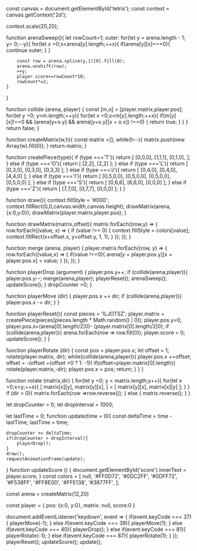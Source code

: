 const canvas = document.getElementById('tetris');
const context = canvas.getContext('2d');

context.scale(20,20);

function arenaSweep(){
    let rowCount=1;
    outer: for(let y = arena.length - 1; y> 0;--y){
        for(let x =0;x<arena[y].length;++x){
            if(arena[y][x]===0){
                continue outer;
            }
        }

        const row = arena.splice(y,1)[0].fill(0);
        arena.unshift(row);
        ++y;
        player.score+=rowCount*10;
        rowCount*=2;
    }
}

function collide (arena, player) {
    const [m,o] = [player.matrix,player.pos];
    for(let y =0; y<m.length;++y){
        for(let x =0;x<m[y].length;++x){
            if(m[y][x]!==0 &&
                (arena[y+o.y] &&
                arena[y+o.y][x + o.x]) !==0)
            {
                return true;
            }
        }
    }
    return false;
}

function createMatrix(w,h){
    const matrix =[];
    while(h--){
        matrix.push(new Array(w).fill(0));
    }
    return matrix;
}

function createPiece(type){
    if (type ==='T'){
        return [
        [0,0,0],
        [1,1,1],
        [0,1,0],
        ];
    }
    else if (type ==='O'){
        return [
        [2,2],
        [2,2]
        ];
    }
    else if (type ==='L'){
        return [
        [0,3,0],
        [0,3,0],
        [0,3,3]
        ];
    }
    else if (type ==='J'){
        return [
        [0,4,0],
        [0,4,0],
        [4,4,0]
        ];
    }
    else if (type ==='I'){
        return [
        [0,5,0,0],
        [0,5,0,0],
        [0,5,0,0],
        [0,5,0,0]
        ];
    }
    else if (type ==='S'){
        return [
        [0,6,6],
        [6,6,0],
        [0,0,0]
        ];
    }
    else if (type ==='Z'){
        return [
        [7,7,0],
        [0,7,7],
        [0,0,0]
        ];
    }
}

function draw(){
    context.fillStyle = '#000';
    context.fillRect(0,0,canvas.width,canvas.height);
    drawMatrix(arena,{x:0,y:0});
    drawMatrix(player.matrix,player.pos);
}

function drawMatrix(matrix,offset){
	matrix.forEach((row,y) => {
        row.forEach((value, x) => {
            if (value !== 0) {
				context.fillStyle = colors[value];
                context.fillRect(x+offset.x,
                                y+offset.y,
                                1, 1);
            }
        });
    });
}

function merge (arena, player) {
    player.matrix.forEach((row, y) => {
        row.forEach((value,x) => {
            if(value !==0){
                arena[y + player.pos.y][x + player.pos.x] = value;
            }
        });
    });
}

function playerDrop (argument) {
    player.pos.y++;
    if (collide(arena,player)){
        player.pos.y--;
        merge(arena,player);
        playerReset();
        arenaSweep();
        updateScore();
    }
    dropCounter =0;
}

function playerMove (dir) {
    player.pos.x += dir;
    if (collide(arena,player)){
        player.pos.x -= dir;
    }
}

function playerReset(){
    const pieces = 'ILJOTSZ';
    player.matrix = createPiece(pieces[pieces.length * Math.random() | 0]);
    player.pos.y=0;
    player.pos.x=(arena[0].length/2|0)-
                (player.matrix[0].length/2|0);
    if (collide(arena,player)){
        arena.forEach(row => row.fill(0));
        player.score = 0;
        updateScore();
    }
}

function playerRotate (dir) {
    const pos = player.pos.x;
    let offset = 1;
    rotate(player.matrix, dir);
    while(collide(arena,player)){
        player.pos.x +=offset;
        offset = -(offset +(offset >0 ? 1: -1))
        if(offset>player.matrix[0].length){
            rotate(player.matrix,-dir);
            player.pos.x = pos;
            return;
        }
    }
}


function rotate (matrix,dir) {
    for(let y =0; y < matrix.length;y++){
        for(let x =0;x<y;++x){
        [
            matrix[x][y],
            matrix[y][x],
        ] = [
            matrix[y][x],
            matrix[x][y]
        ];
        }
    }
    if (dir > 0){
        matrix.forEach(row =>row.reverse());
    }
    else {
        matrix.reverse();
    }
}

let dropCounter = 0;
let dropInterval = 1000;

let lastTime = 0;
function update(time = 0){
    const deltaTime = time -lastTime;
    lastTime = time;

    dropCounter += deltaTime;
    if(dropCounter > dropInterval){
        playerDrop();
    }
    draw();
    requestAnimationFrame(update);
}
function updateScore () {
    document.getElementById('score').innerText =
        player.score;
}
const colors = [
    null,
    '#FF0D72',
    '#0DC2FF',
    '#0DFF72',
    '#F538FF',
    '#FF8E0D',
    '#FFE138',
    '#3877FF',
    ];

const arena = createMatrix(12,20)

const player = {
    pos: {x:0, y:0},
    matrix: null,
    score:0
}

document.addEventListener('keydown', event => {
    if(event.keyCode === 37){
        playerMove(-1);
    }
    else if(event.keyCode === 39){
        playerMove(1);
    }
    else if(event.keyCode === 40){
        playerDrop();
    }
    else if(event.keyCode === 81){
        playerRotate(-1);
    }
    else if(event.keyCode === 87){
        playerRotate(1);
    }
    });
playerReset();
updateScore();
update();
